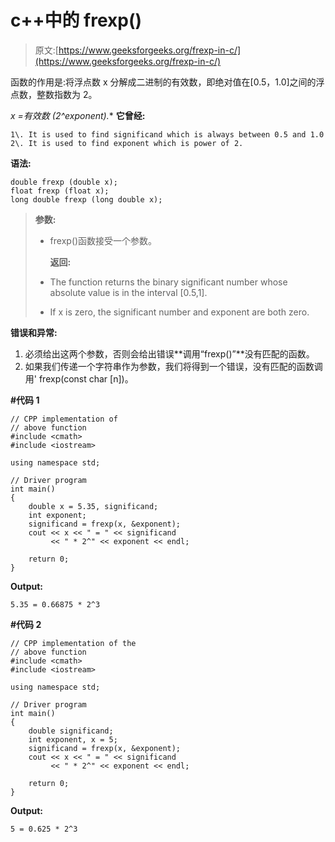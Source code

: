 # c++中的 frexp()

> 原文:[https://www.geeksforgeeks.org/frexp-in-c/](https://www.geeksforgeeks.org/frexp-in-c/)

函数的作用是:将浮点数 x 分解成二进制的有效数，即绝对值在[0.5，1.0]之间的浮点数，整数指数为 2。

**x =有效数* (2^exponent).** 
**它曾经:**

```
1\. It is used to find significand which is always between 0.5 and 1.0
2\. It is used to find exponent which is power of 2.

```

**语法:**

```
double frexp (double x);
float frexp (float x);
long double frexp (long double x);

```

> **参数:**
> 
> *   frexp()函数接受一个参数。
>     
>     **返回:**
>     
>     
> *   The function returns the binary significant number whose absolute value is in the interval [0.5,1].
> *   If x is zero, the significant number and exponent are both zero.

**错误和异常:**

1.  必须给出这两个参数，否则会给出错误**调用“frexp()”**没有匹配的函数。
2.  如果我们传递一个字符串作为参数，我们将得到一个错误，没有匹配的函数调用' frexp(const char [n])。

**#代码 1**

```
// CPP implementation of 
// above function
#include <cmath>
#include <iostream>

using namespace std;

// Driver program
int main()
{
    double x = 5.35, significand;
    int exponent;
    significand = frexp(x, &exponent);
    cout << x << " = " << significand 
         << " * 2^" << exponent << endl;

    return 0;
}
```

**Output:**

```
5.35 = 0.66875 * 2^3

```

**#代码 2**

```
// CPP implementation of the 
// above function
#include <cmath>
#include <iostream>

using namespace std;

// Driver program
int main()
{
    double significand;
    int exponent, x = 5;
    significand = frexp(x, &exponent);
    cout << x << " = " << significand 
         << " * 2^" << exponent << endl;

    return 0;
}
```

**Output:**

```
5 = 0.625 * 2^3

```